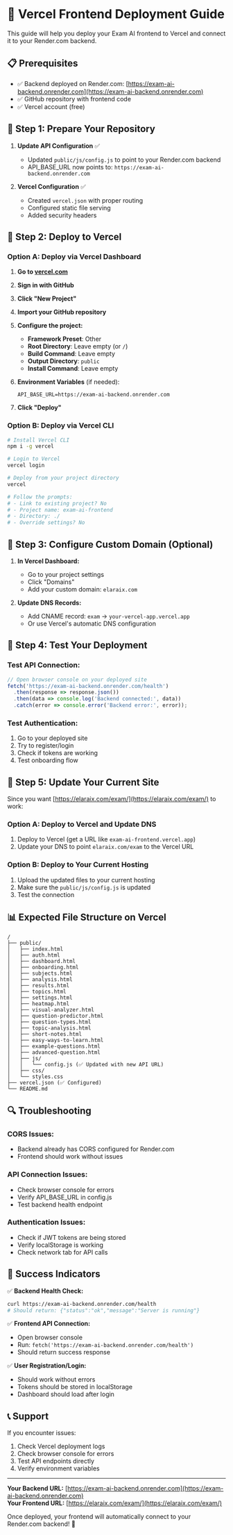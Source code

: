 # 🚀 Vercel Frontend Deployment Guide

This guide will help you deploy your Exam AI frontend to Vercel and connect it to your Render.com backend.

## 📋 **Prerequisites**

- ✅ Backend deployed on Render.com: [https://exam-ai-backend.onrender.com](https://exam-ai-backend.onrender.com)
- ✅ GitHub repository with frontend code
- ✅ Vercel account (free)

## 🔧 **Step 1: Prepare Your Repository**

1. **Update API Configuration** ✅
   - Updated `public/js/config.js` to point to your Render.com backend
   - API_BASE_URL now points to: `https://exam-ai-backend.onrender.com`

2. **Vercel Configuration** ✅
   - Created `vercel.json` with proper routing
   - Configured static file serving
   - Added security headers

## 🚀 **Step 2: Deploy to Vercel**

### **Option A: Deploy via Vercel Dashboard**

1. **Go to [vercel.com](https://vercel.com)**
2. **Sign in with GitHub**
3. **Click "New Project"**
4. **Import your GitHub repository**
5. **Configure the project:**
   - **Framework Preset**: Other
   - **Root Directory**: Leave empty (or `/`)
   - **Build Command**: Leave empty
   - **Output Directory**: `public`
   - **Install Command**: Leave empty

6. **Environment Variables** (if needed):
   ```
   API_BASE_URL=https://exam-ai-backend.onrender.com
   ```

7. **Click "Deploy"**

### **Option B: Deploy via Vercel CLI**

```bash
# Install Vercel CLI
npm i -g vercel

# Login to Vercel
vercel login

# Deploy from your project directory
vercel

# Follow the prompts:
# - Link to existing project? No
# - Project name: exam-ai-frontend
# - Directory: ./
# - Override settings? No
```

## 🔗 **Step 3: Configure Custom Domain (Optional)**

1. **In Vercel Dashboard:**
   - Go to your project settings
   - Click "Domains"
   - Add your custom domain: `elaraix.com`

2. **Update DNS Records:**
   - Add CNAME record: `exam` → `your-vercel-app.vercel.app`
   - Or use Vercel's automatic DNS configuration

## 🧪 **Step 4: Test Your Deployment**

### **Test API Connection:**
```javascript
// Open browser console on your deployed site
fetch('https://exam-ai-backend.onrender.com/health')
  .then(response => response.json())
  .then(data => console.log('Backend connected:', data))
  .catch(error => console.error('Backend error:', error));
```

### **Test Authentication:**
1. Go to your deployed site
2. Try to register/login
3. Check if tokens are working
4. Test onboarding flow

## 🔧 **Step 5: Update Your Current Site**

Since you want [https://elaraix.com/exam/](https://elaraix.com/exam/) to work:

### **Option A: Deploy to Vercel and Update DNS**
1. Deploy to Vercel (get a URL like `exam-ai-frontend.vercel.app`)
2. Update your DNS to point `elaraix.com/exam` to the Vercel URL

### **Option B: Deploy to Your Current Hosting**
1. Upload the updated files to your current hosting
2. Make sure the `public/js/config.js` is updated
3. Test the connection

## 📊 **Expected File Structure on Vercel**

```
/
├── public/
│   ├── index.html
│   ├── auth.html
│   ├── dashboard.html
│   ├── onboarding.html
│   ├── subjects.html
│   ├── analysis.html
│   ├── results.html
│   ├── topics.html
│   ├── settings.html
│   ├── heatmap.html
│   ├── visual-analyzer.html
│   ├── question-predictor.html
│   ├── question-types.html
│   ├── topic-analysis.html
│   ├── short-notes.html
│   ├── easy-ways-to-learn.html
│   ├── example-questions.html
│   ├── advanced-question.html
│   ├── js/
│   │   └── config.js (✅ Updated with new API URL)
│   ├── css/
│   └── styles.css
├── vercel.json (✅ Configured)
└── README.md
```

## 🔍 **Troubleshooting**

### **CORS Issues:**
- Backend already has CORS configured for Render.com
- Frontend should work without issues

### **API Connection Issues:**
- Check browser console for errors
- Verify API_BASE_URL in config.js
- Test backend health endpoint

### **Authentication Issues:**
- Check if JWT tokens are being stored
- Verify localStorage is working
- Check network tab for API calls

## 🎯 **Success Indicators**

✅ **Backend Health Check:**
```bash
curl https://exam-ai-backend.onrender.com/health
# Should return: {"status":"ok","message":"Server is running"}
```

✅ **Frontend API Connection:**
- Open browser console
- Run: `fetch('https://exam-ai-backend.onrender.com/health')`
- Should return success response

✅ **User Registration/Login:**
- Should work without errors
- Tokens should be stored in localStorage
- Dashboard should load after login

## 📞 **Support**

If you encounter issues:
1. Check Vercel deployment logs
2. Check browser console for errors
3. Test API endpoints directly
4. Verify environment variables

---

**Your Backend URL:** [https://exam-ai-backend.onrender.com](https://exam-ai-backend.onrender.com)  
**Your Frontend URL:** [https://elaraix.com/exam/](https://elaraix.com/exam/)

Once deployed, your frontend will automatically connect to your Render.com backend! 🚀 